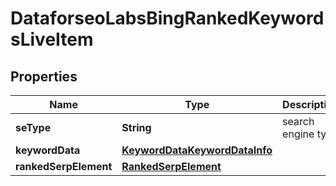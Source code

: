 

# DataforseoLabsBingRankedKeywordsLiveItem


## Properties

| Name | Type | Description | Notes |
|------------ | ------------- | ------------- | -------------|
|**seType** | **String** | search engine type |  [optional] |
|**keywordData** | [**KeywordDataKeywordDataInfo**](KeywordDataKeywordDataInfo.md) |  |  [optional] |
|**rankedSerpElement** | [**RankedSerpElement**](RankedSerpElement.md) |  |  [optional] |



